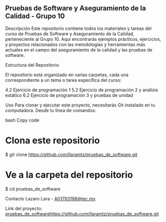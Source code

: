 ## Pruebas de Software y Aseguramiento de la Calidad - Grupo 10

Descripción
Este repositorio contiene todos los materiales y tareas del curso de Pruebas de Software y Aseguramiento de la Calidad, perteneciente al Grupo 10. Aquí encontrarás ejemplos prácticos, ejercicios, y proyectos relacionados con las metodologías y herramientas más actuales en el campo del aseguramiento de la calidad y las pruebas de software.

Estructura del Repositorio

El repositorio está organizado en varias carpetas, cada una correspondiente a un tema o tarea específica del curso:

4.2 Ejercicio de programación 1
5.2 Ejercicio de programación 2 y análisis estático
6.2 Ejercicio de programación 3 y pruebas de unidad

Uso
Para clonar y ejecutar este proyecto, necesitarás Git instalado en tu computadora. Desde tu línea de comandos:

bash
Copy code
# Clona este repositorio
$ git clone https://github.com/llaramtz/pruebas_de_software.git

# Ve a la carpeta del repositorio
$ cd pruebas_de_software

Contacto
Lazaro Lara - A01793198@tec.mx

Link del proyecto: [pruebas_de_software](https://github.com/llaramtz/pruebas_de_software.git)https://github.com/llaramtz/pruebas_de_software.git
